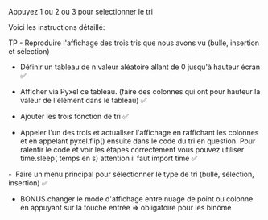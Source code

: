 Appuyez 1 ou 2 ou 3 pour selectionner le tri

Voici les instructions détaillé:


TP - Reproduire l'affichage des trois tris que nous avons vu (bulle, insertion et sélection)

- Définir un tableau de n valeur aléatoire allant de 0 jusqu'à hauteur écran ✅

- Afficher via Pyxel ce tableau. (faire des colonnes qui ont pour hauteur la valeur de l'élément dans le tableau) ✅

- Ajouter les trois fonction de tri ✅

- Appeler l'un des trois et actualiser l'affichage en raffichant les colonnes et en appelant pyxel.flip() ensuite dans le code du tri en question. Pour ralentir le code et voir les étapes correctement vous pouvez utiliser time.sleep( temps en s) attention il faut import time ✅

-  Faire un menu principal pour sélectionner le type de tri (bulle, sélection, insertion) ✅

- BONUS changer le mode d'affichage entre nuage de point ou colonne en appuyant sur la touche entrée => obligatoire pour les binôme
